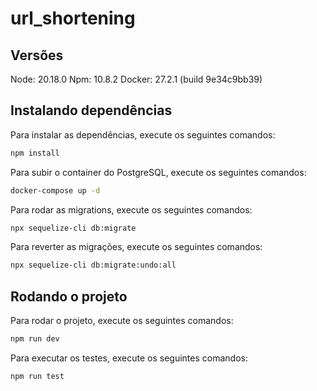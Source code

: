 # url_shortening

## Versões

Node: 20.18.0
Npm: 10.8.2
Docker: 27.2.1 (build 9e34c9bb39)

## Instalando dependências

Para instalar as dependências, execute os seguintes comandos:

```bash
npm install
```

Para subir o container do PostgreSQL, execute os seguintes comandos:

```bash
docker-compose up -d
```

Para rodar as migrations, execute os seguintes comandos:

```bash
npx sequelize-cli db:migrate
```

Para reverter as migrações, execute os seguintes comandos:

```bash
npx sequelize-cli db:migrate:undo:all
```

## Rodando o projeto

Para rodar o projeto, execute os seguintes comandos:

```bash
npm run dev
```

Para executar os testes, execute os seguintes comandos:

```bash
npm run test
```
